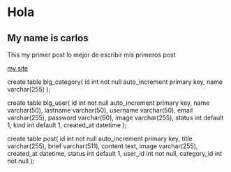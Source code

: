 # Hola
## My name is carlos 

This my primer post lo mejor de escribir mis primeros post

[my site](https://www.faztweb.com)


create table blg_category(
	id int not null auto_increment primary key,
	name varchar(255)
);

create table blg_user(
	id int not null auto_increment primary key,
	name varchar(50),
	lastname varchar(50),
	username varchar(50),
	email varchar(255),
	password varchar(60),
	image varchar(255),
	status int default 1,
	kind int default 1, 
	created_at datetime
);

create table post(
	id int not null auto_increment primary key,
	title varchar(255),
	brief varchar(511),
	content text,
	image varchar(255),
	created_at datetime,
	status int default 1,
	user_id int not null,
	category_id int not null
);